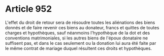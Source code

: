 # Article 952

L'effet du droit de retour sera de résoudre toutes les aliénations des biens donnés et de faire revenir ces biens au donateur, francs et quittes de toutes charges et hypothèques, sauf néanmoins l'hypothèque de la dot et des conventions matrimoniales, si les autres biens de l'époux donataire ne suffisent pas, et dans le cas seulement ou la donation lui aura été faite par le même contrat de mariage duquel résultent ces droits et hypothèques.
